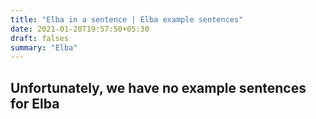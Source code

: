 ```yaml
---
title: "Elba in a sentence | Elba example sentences"
date: 2021-01-20T19:57:50+05:30
draft: falses
summary: "Elba"
---
```

## Unfortunately, we have no example sentences for Elba                 
